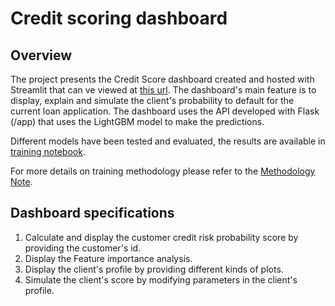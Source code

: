 # Credit scoring dashboard 

## Overview
The project presents the Credit Score dashboard created and hosted with Streamlit that can ve viewed at [this url](https://credit-scoring-dashboard-vo4t4kjrntvwp3fabtzsss.streamlit.app/).
The dashboard's main feature is to display, explain and simulate the client's probability to default for the current loan application.
The dashboard uses the API developed with Flask (/app) that uses the LightGBM model to make the predictions.

Different models have been tested and evaluated, the results are available in [training notebook](01_Training.ipynb).

For more details on training methodology please refer to the [Methodology Note](Methodology%20note.pdf).

## Dashboard specifications
1. Calculate and display the customer credit risk probability score by providing the customer's id.
2. Display the Feature importance analysis.
3. Display the client's profile by providing different kinds of plots.
4. Simulate the client's score by modifying parameters in the client's profile.